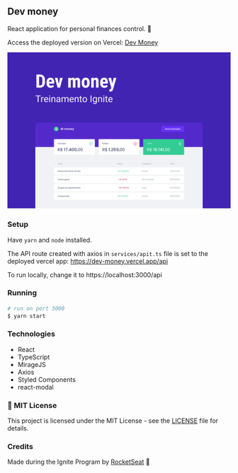## Dev money

React application for personal finances control. 💸

Access the deployed version on Vercel: [Dev Money](https://dev-money.vercel.app/api)

<div align="center">
  <img src="./.github/Capa.png" alt="Dev Money">
</div>

### Setup

Have `yarn` and `node` installed.

The API route created with axios in `services/apit.ts` file is set to the deployed vercel app: https://dev-money.vercel.app/api

To run locally, change it to https://localhost:3000/api

### Running

```bash
# run on port 3000
$ yarn start
```

### Technologies

- React
- TypeScript
- MirageJS
- Axios
- Styled Components
- react-modal

### 📝 MIT License

This project is licensed under the MIT License - see the [LICENSE](LICENSE) file for details.

### Credits

Made during the Ignite Program by [RocketSeat](https://rocketseat.com.br/) 🚀
